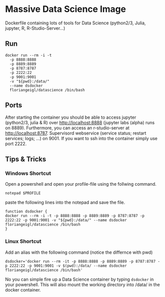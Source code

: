 # Massive Data Science Image
Dockerfile containing lots of tools for Data Science (python2/3, Julia, jupyter, R, R-Studio-Server...)

## Run
```
docker run --rm -i -t 
  -p 8888:8888
  -p 8889:8889 
  -p 8787:8787 
  -p 2222:22
  -p 9001:9001
  -v "${pwd}:/data/" 
  --name dsdocker 
  floriangeigl/datascience /bin/bash
```

## Ports
After starting the container you should be able to access jupyter (python2/3, julia & R) over [http://localhost:8888](http://localhost:8888) (jupyter labs (alpha) runs on 8889). Furthermore, you can access an r-studio-server at [http://localhost:8787](http://localhost:8787). Supervisord webservice (service status; restart services; logs; ...) on 9001. If you want to ssh into the container simply use port 2222.

## Tips & Tricks

### Windows Shortcut
Open a powershell and open your profile-file using the follwing command.
```
notepad $PROFILE
```
paste the following lines into the notepad and save the file.
```
function dsdocker {
docker run --rm -i -t -p 8888:8888 -p 8889:8889 -p 8787:8787 -p 2222:22 -p 9001:9001 -v "${pwd}:/data/" --name dsdocker floriangeigl/datascience /bin/bash
}
```
### Linux Shortcut
Add an alias with the following command (notice the differnce with pwd)
```
dsdocker='docker run --rm -it -p 8888:8888 -p 8889:8889 -p 8787:8787 -p 2222:22 -p 9001:9001 -v $(pwd):/data/ --name dsdocker floriangeigl/datascience /bin/bash'
```

No you can simple fire up a Data Science container by typing ```dsdocker``` in your powershell. This will also mount the working directory into /data/ in the docker container.
